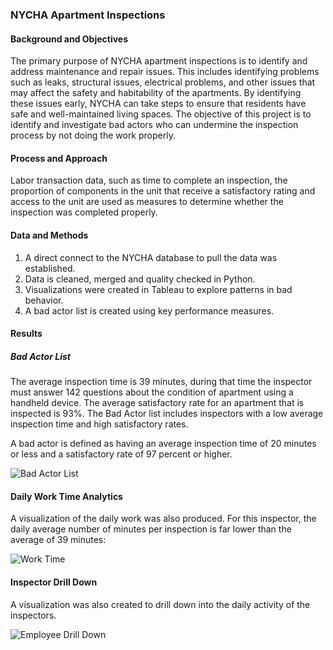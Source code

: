 ### NYCHA Apartment Inspections

#### Background and Objectives
The primary purpose of NYCHA apartment inspections is to identify and address maintenance and repair issues. This includes identifying problems such as leaks, structural issues, electrical problems, and other issues that may affect the safety and habitability of the apartments. By identifying these issues early, NYCHA can take steps to ensure that residents have safe and well-maintained living spaces. The objective of this project is to identify and investigate bad actors who can undermine the inspection process by not doing the work properly. 

#### Process and Approach
Labor transaction data, such as time to complete an inspection, the proportion of components in the unit that receive a satisfactory rating and access to the unit are used as measures to determine whether the inspection was completed properly.

#### Data and Methods
1. A direct connect to the NYCHA database to pull the data was established.
2. Data is cleaned, merged and quality checked in Python.
3. Visualizations were created in Tableau to explore patterns in bad behavior.
4. A bad actor list is created using key performance measures.

#### Results
##### Bad Actor List
The average inspection time is 39 minutes, during that time the inspector must answer 142 questions about the condition of apartment using a handheld device. The average satisfactory rate for an apartment that is inspected is 93%. The Bad Actor list includes inspectors with a low average inspection time and high satisfactory rates. 

A bad actor is defined as having an average inspection time of 20 minutes or less and a satisfactory rate of 97 percent or higher.

![Bad Actor List](https://github.com/dariusmehri/NYCHA-Apartment-Inspections-Labor-Analytics/assets/11237613/2937e042-2264-498e-be38-44f56af4ecc2)


#### Daily Work Time Analytics

A visualization of the daily work was also produced. For this inspector, the daily average number of minutes per inspection is far lower than the average of 39 minutes:

![Work Time](https://github.com/dariusmehri/NYCHA-Apartment-Inspections-Labor-Analytics/assets/11237613/be5d55be-8b11-4439-898e-886a0c17f19b)


#### Inspector Drill Down

A visualization was also created to drill down into the daily activity of the inspectors.

![Employee Drill Down](https://github.com/dariusmehri/NYCHA-Apartment-Inspections-Labor-Analytics/assets/11237613/d720e5eb-f7ab-43e5-beb3-c185eb829724)











